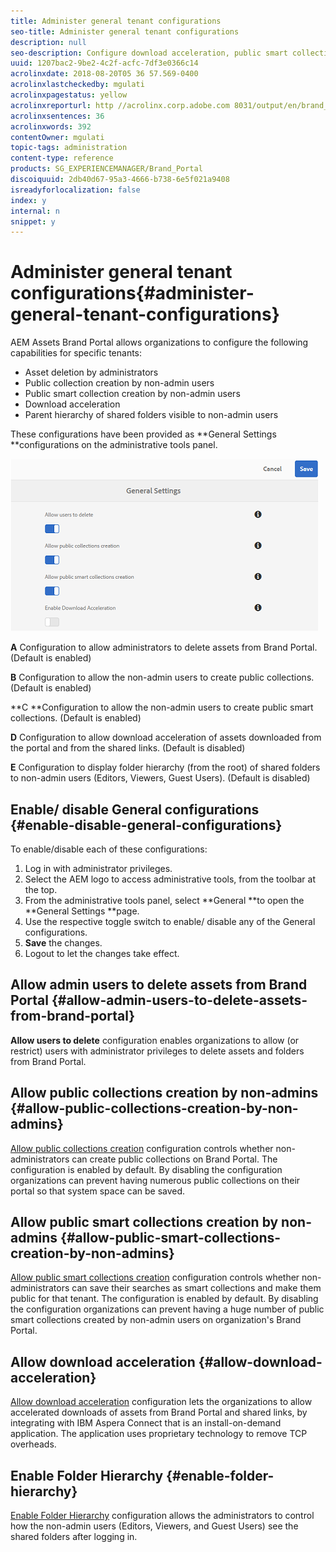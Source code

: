 ```yaml
---
title: Administer general tenant configurations
seo-title: Administer general tenant configurations
description: null
seo-description: Configure download acceleration, public smart collection creation, public collection creation, and enable admin users to delete assets on tenants.
uuid: 1207bac2-9be2-4c2f-acfc-7df3e0366c14
acrolinxdate: 2018-08-20T05 36 57.569-0400
acrolinxlastcheckedby: mgulati
acrolinxpagestatus: yellow
acrolinxreporturl: http //acrolinx.corp.adobe.com 8031/output/en/brand_portal_general_configuration_krs_workflow_a9d8be2d910fe9fc_198_report.xml
acrolinxsentences: 36
acrolinxwords: 392
contentOwner: mgulati
topic-tags: administration
content-type: reference
products: SG_EXPERIENCEMANAGER/Brand_Portal
discoiquuid: 2db40d67-95a3-4666-b738-6e5f021a9408
isreadyforlocalization: false
index: y
internal: n
snippet: y
---
```


# Administer general tenant configurations{#administer-general-tenant-configurations}

AEM Assets Brand Portal allows organizations to configure the following capabilities for specific tenants:

* Asset deletion by administrators
* Public collection creation by non-admin users
* Public smart collection creation by non-admin users
* Download acceleration
* Parent hierarchy of shared folders visible to non-admin users

These configurations have been provided as **General Settings **configurations on the administrative tools panel.

![](assets/General-configs.png)

**A** Configuration to allow administrators to delete assets from Brand Portal. (Default is enabled)

**B** Configuration to allow the non-admin users to create public collections. (Default is enabled)

**C **Configuration to allow the non-admin users to create public smart collections. (Default is enabled)

**D** Configuration to allow download acceleration of assets downloaded from the portal and from the shared links. (Default is disabled)

**E** Configuration to display folder hierarchy (from the root) of shared folders to non-admin users (Editors, Viewers, Guest Users). (Default is disabled)

## Enable/ disable General configurations {#enable-disable-general-configurations}

To enable/disable each of these configurations:

1. Log in with administrator privileges.
1. Select the AEM logo to access administrative tools, from the toolbar at the top.
1. From the administrative tools panel, select **General **to open the **General Settings **page.
1. Use the respective toggle switch to enable/ disable any of the General configurations.
1. **Save** the changes.
1. Logout to let the changes take effect.

## Allow admin users to delete assets from Brand Portal {#allow-admin-users-to-delete-assets-from-brand-portal}

**Allow users to delete** configuration enables organizations to allow (or restrict) users with administrator privileges to delete assets and folders from Brand Portal.

## Allow public collections creation by non-admins {#allow-public-collections-creation-by-non-admins}

[Allow public collections creation](../using/brand-portal-share-collection.md#main-pars_text_1915052376) configuration controls whether non-administrators can create public collections on Brand Portal. The configuration is enabled by default. By disabling the configuration organizations can prevent having numerous public collections on their portal so that system space can be saved.

## Allow public smart collections creation by non-admins {#allow-public-smart-collections-creation-by-non-admins}

[Allow public smart collections creation](../using/brand-portal-searching.md#main-pars_header_500620467) configuration controls whether non-administrators can save their searches as smart collections and make them public for that tenant. The configuration is enabled by default. By disabling the configuration organizations can prevent having a huge number of public smart collections created by non-admin users on organization's Brand Portal.

## Allow download acceleration {#allow-download-acceleration}

[Allow download acceleration](../using/accelerated-download.md) configuration lets the organizations to allow accelerated downloads of assets from Brand Portal and shared links, by integrating with IBM Aspera Connect that is an install-on-demand application. The application uses proprietary technology to remove TCP overheads.

## Enable Folder Hierarchy {#enable-folder-hierarchy}

[Enable Folder Hierarchy](../using/brand-portal-sharing-folders.md#main-pars_header_376109647) configuration allows the administrators to control how the non-admin users (Editors, Viewers, and Guest Users) see the shared folders after logging in.
